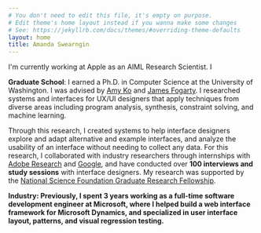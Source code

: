 ```yaml
---
# You don't need to edit this file, it's empty on purpose.
# Edit theme's home layout instead if you wanna make some changes
# See: https://jekyllrb.com/docs/themes/#overriding-theme-defaults
layout: home
title: Amanda Swearngin
---
```

I'm currently working at Apple as an AIML Research Scientist. I 

<b>Graduate School</b>: I earned a Ph.D. in Computer Science at the University of Washington. I was 
	advised by <a href="https://faculty.washington.edu/ajko/">Amy Ko</a> and 
	<a href="https://homes.cs.washington.edu/~jfogarty/">James Fogarty</a>. I researched systems and interfaces for UX/UI designers that apply techniques from diverse areas including program analysis, synthesis, constraint solving, and machine learning.

Through this research, I created systems to help interface designers explore and adapt
alternative and example interfaces, and analyze the usability of an interface without needing to collect any data. For this research, I collaborated with industry researchers through internships with <a href="https://research.adobe.com/">Adobe Research</a> and 
<a href="https://ai.google/research/">Google</a>, and have conducted over <b>100 interviews and study sessions</b> with interface designers. My research was supported by the <a href="https://www.nsfgrfp.org/">National Science Foundation Graduate Research Fellowship</a>.

<b>Industry: Previously, I spent <b>3 years</b> working as a <b>full-time software development engineer</b> at Microsoft, where I helped build a web interface framework for Microsoft Dynamics, and specialized in user interface layout, patterns, and visual regression testing. 


